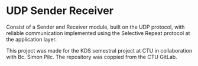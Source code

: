 # UDP Sender Receiver
Consist of a Sender and Receiver module, built on the UDP protocol, with reliable communication implemented using the Selective Repeat protocol at the application layer.  

This project was made for the KDS semestral project at CTU in collaboration with Bc. Šimon Pilc.
The repository was coppied from the CTU GitLab.
